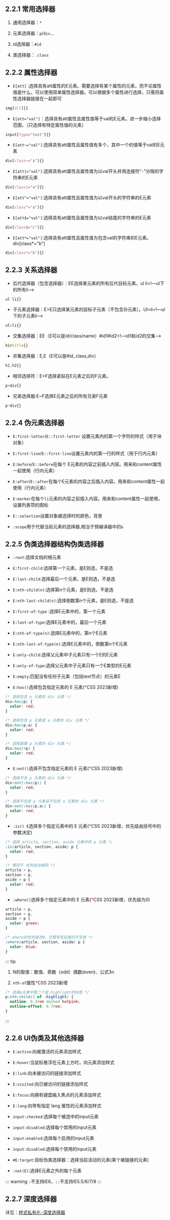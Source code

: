 ## 2.2.1 常用选择器

1. 通用选择器：`*`

2. 元素选择器：`p`/`div`...

3. id选择器：`#id`

4. 类选择器：`.class`


## 2.2.2 属性选择器

* `E[att]` :选择具有att属性的E元素。需要选择有某个属性的元素，而不论属性值是什么，可以使用简单属性选择器。可以根据多个属性进行选择，只需将属性选择器链接在一起即可
```css
img[alt]{}
```
* `E[att="val"]`：选择具有att属性且属性值等于val的E元素。进一步缩小选择范围，（只选择有特定属性值的元素）
```css
input[type="text"]{}
```
* `E[att~="val"]`:选择具有att属性且属性值有多个，其中一个的值等于val的E元素
```css
div[class~="a"]{}
```
* `E[att|="val"]`:选择具有att属性且属性值为以val开头并用连接符"-"分隔的字符串的E元素
```css
div[class|="a"]{}
```
* `E[att^="val"]`:选择具有att属性且属性值为以val开头的字符串的E元素
```css
div[class^="a"]{}
```
* `E[att$="val"]`:选择具有att属性且属性值为以val结尾的字符串的E元素
```css
div[class$="c"]{}
```
* `E[att*="val"]`:选择具有att属性且属性值为包含val的字符串的E元素。div[class*="b"]
```css
div[class*="b"]{}
```
## 2.2.3 关系选择器

* 后代选择器（包含选择器）：EE选择某元素的所有后代目标元素。ul li<!—ul下的所有li-->
 ```css
 ul li{}
  ```
* 子元素选择器：E>E只选择某元素的目标子元素（不包含孙元素）。Ul>li<!—ul下的子元素li-->
 ```css
 ul>li{}
  ```
* 交集选择器：EE（E可以是id/class/name）#id1#id2<!—id1和id2的交集-->
 ```css
h1#title{}
  ```
* 并集选择器：E,E（E可以是#id,.class,div）
 ```css
h1,h2{}
  ```
* 相邻选择符：E+F选择紧贴在E元素之后的F元素。
 ```css
p+div{}
  ```
* 兄弟选择器:E~F选择E元素之后的所有兄弟F元素
 ```css
p~div{}
  ```
## 2.2.4 伪元素选择器

* `E:first-letter`/`E::first-letter` 设置元素内的第一个字符的样式（用于块对象）

* `E:first-line`/`E::first-line`设置元素内的第一行的样式（用于行内元素）

* `E:before`/`E::before`在每个 E元素的内容之前插入内容。用来和content属性一起使用（行内元素）


* `E:after`/`E::after`在每个E元素的内容之后插入内容。用来和content属性一起使用（行内元素）

* `E:marker`在每个`li`元素的内容之前插入内容。用来和content属性一起使用，设置列表项的图标

* `E::selection`设置对象被选择时的颜色，背景

* `:scope`用于代替当前元素的选择器,相当于预编译器中的`&`
## 2.2.5 伪类选择器结构伪类选择器

* `:root`:选择文档的根元素

* `E:first-child`:选择第一个元素，是E则选，不是选

* `E:last-child`:选择最后一个元素，是E则选，不是选

* `E:nth-child(n)`:选择第n个元素，是E则选，不是选

* `E:nth-last-child(n)`:选择倒数第n个元素，是E则选，不是选



* `E:first-of-type` :选择E元素中的，第一个元素

* `E:last-of-type`:选择E元素中的，最后一个元素

* `E:nth-of-type(n)`:选择E元素中的，第n个E元素

* `E:nth-last-of-type(n)`:选择E元素中的，倒数第n个E元素



* `E:only-child`:选择父元素中子元素只有一个E的E元素

* `E:only-of-type`:选择父元素中子元素只有一个E类型的E元素

* `E:empty`:匹配没有任何子元素（包括text节点）的元素E

* `E:has()`选择包含指定元素的 E 元素(<span style="color: red">*</span>CSS 2023新增)
```css
/* 选择包含 p 元素的 div 元素 */
div:has(p) {
  color: red;
}

/* 选择包含 p 元素或 a 元素的 div 元素 */
div:has(p,a) {
  color: red;
}

/* 选择紧跟 p 元素的 div 元素 */
div:has(+p) {
  color: red;
}
```

* `E:not()`选择不包含指定元素的 E 元素(<span style="color: red">*</span>CSS 2023新增)

```css
/* 选择不含 p 元素的 div 元素 */
div:not(:has(p)) {
  color: red;
}

/* 选择不包含 p 元素且不包含 a 元素的 div 元素 */
div:not(:has(p,a)) {
  color: red;
}
```


* `:is() E`选择多个指定元素中的 E 元素(<span style="color: red">*</span>CSS 2023新增，优先级由括号中的参数决定)

```css
/* 选择 article, section, aside 元素中的 p 元素 */
:is(article, section, aside) p {
  color: red;
}

/* 等同于 优先级也相同 */
article > p,
section > p,
aside > p {
  color: red;
}

```

* `:where()`选择多个指定元素中的 E 元素(<span style="color: red">*</span>CSS 2023新增，优先级为0)

```css
article > p,
section > p,
aside > p {
  color: green;
}

/* where的优先级为0，尽管写在后面仍不生效 */
:where(article, section, aside) p {
  color: blue;
}
```

::: tip
1. N的取值：数值、奇数（odd）偶数(even)、公式3n

2. `nth-of`属性<span style="color: red">*</span>CSS 2023新增    
```css
/* 选择p元素中第二个是.highlight的标签 */
p:nth-child(2 of .highlight) {
  outline: 0.3rem dashed hotpink;
  outline-offset: 0.7rem;
}
```
:::

## 2.2.6 UI伪类及其他选择器


* `E:active`:向被激活的元素添加样式

* `E:hover`:当鼠标悬浮在元素上方时，向元素添加样式

* `E:link`:向未被访问的链接添加样式

* `E:visited`:向已被访问的链接添加样式

* `E:focus`:向拥有键盘输入焦点的元素添加样式

* `E:lang`:向带有指定 lang 属性的元素添加样式

* `input:checked`:选择每个被选中的input元素

* `input:disabled`:选择每个禁用的input元素

* `input:enabled`:选择每个启用的input元素 

* `input:disabled`:选择每个禁用的input元素

* `#E:target`:目标伪类选择器：选择当前活动的元素(某个被链接的元素)

* `:not(E)`:选择E元素之外的每个元素

::: warning
`:`不支持IE6，`::`不支持IE5.5/6/7/8
:::


## 2.2.7 深度选择器

详见：[样式私有化-深度选择器](/frontend/css/introduction#深度选择器)